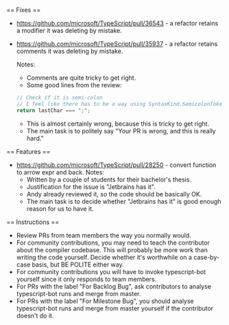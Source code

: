 == Fixes ==

* https://github.com/microsoft/TypeScript/pull/36543 - a refactor retains a modifier it was deleting by mistake.
* https://github.com/microsoft/TypeScript/pull/35937 - a refactor retains comments it was deleting by mistake.

  Notes:
  - Comments are quite tricky to get right.
  - Some good lines from the review:
  ```ts
  // Check if it is semi-colon
  // I feel like there has to be a way using SyntaxKind.SemicolonToken
  return lastChar === ";";
  ```
  - This is almost certainly wrong, because this is tricky to get right.
  - The main task is to politely say "Your PR is wrong, and this is really hard."

== Features ==

* https://github.com/microsoft/TypeScript/pull/28250 - convert function to arrow expr and back.
  Notes:
  - Written by a couple of students for their bachelor's thesis.
  - Justification for the issue is "Jetbrains has it".
  - Andy already reviewed it, so the code should be basically OK.
  - The main task is to decide whether "Jetbrains has it" is good enough reason for us to have it.

== Instructions ==

* Review PRs from team members the way you normally would.
* For community contributions, you may need to teach the contributor about the compiler codebase. This will probably be more work than writing the code yourself. Decide whether it's worthwhile on a case-by-case basis, but BE POLITE either way.
* For community contributions you will have to invoke typescript-bot yourself since it only responds to team members.
* For PRs with the label "For Backlog Bug", ask contributors to analyse typescript-bot runs and merge from master.
* For PRs with the label "For Milestone Bug", you should analyse typescript-bot runs and merge from master yourself if the contributor doesn't do it.
